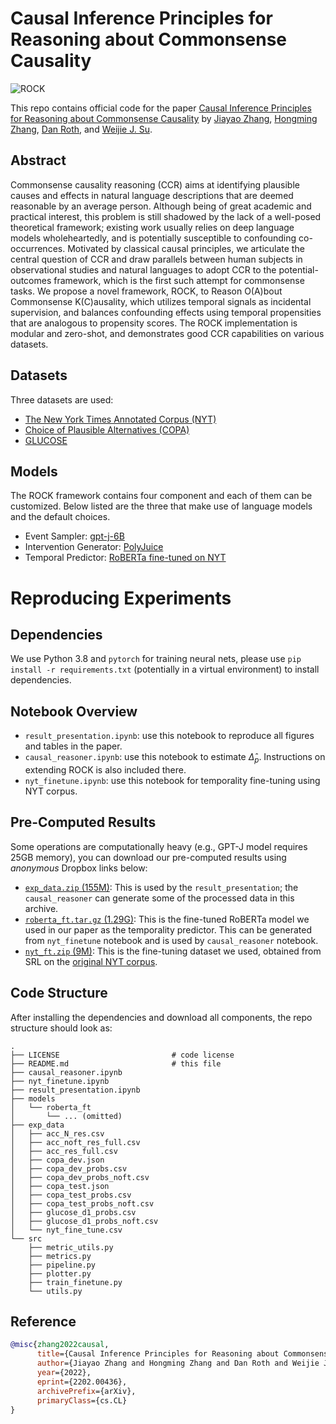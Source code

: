 # Causal Inference Principles for Reasoning about Commonsense Causality
![ROCK](/figs/ccr_rock_diag.png)


This repo contains official code for the paper [Causal Inference Principles for Reasoning about Commonsense Causality](https://arxiv.org/abs/2202.00436) by [Jiayao Zhang](https://www.jiayao-zhang.com), [Hongming Zhang](https://panda0881.github.io/Hongming_Homepage/), [Dan Roth](https://www.cis.upenn.edu/~danroth/), and [Weijie J. Su](https://statistics.wharton.upenn.edu/profile/suw/).



## Abstract

Commonsense causality reasoning (CCR) aims at identifying plausible causes and effects in natural language descriptions that are deemed reasonable by an average person. Although being of great academic and practical interest, this problem is still shadowed by the lack of a well-posed theoretical framework; existing work usually relies on deep language models wholeheartedly, and is potentially susceptible to confounding co-occurrences. Motivated by classical causal principles, we articulate the central question of CCR and draw parallels between human subjects in observational studies and natural languages to adopt CCR to the potential-outcomes framework, which is the first such attempt for commonsense tasks. We propose a novel framework, ROCK, to Reason O(A)bout Commonsense K(C)ausality, which utilizes temporal signals as incidental supervision, and balances confounding effects using temporal propensities that are analogous to propensity scores. The ROCK implementation is modular and zero-shot, and demonstrates good CCR capabilities on various datasets.

## Datasets

Three datasets are used:
- [The New York Times Annotated Corpus (NYT)](https://catalog.ldc.upenn.edu/LDC2008T19)
- [Choice of Plausible Alternatives (COPA)](https://people.ict.usc.edu/~gordon/copa.html)
- [GLUCOSE](https://github.com/TevenLeScao/glucose)

## Models

The ROCK framework contains four component and each of them can be customized. Below listed are the
three that make use of language models and the default choices.

- Event Sampler: [gpt-j-6B](https://huggingface.co/EleutherAI/gpt-j-6B)
- Intervention Generator: [PolyJuice](https://huggingface.co/uw-hai/polyjuice)
- Temporal Predictor: [RoBERTa fine-tuned on NYT](https://huggingface.co/CogComp/roberta-temporal-predictor)

# Reproducing Experiments

## Dependencies
 
 We use Python 3.8 and ``pytorch`` for training neural nets, please use 
 ``pip install -r requirements.txt`` (potentially in
 a virtual environment) to install dependencies.

## Notebook Overview

  - `result_presentation.ipynb`: use this notebook to reproduce all figures and tables in the paper.
  - `causal_reasoner.ipynb`: use this notebook to estimate $\hat{\Delta}_p$. Instructions on extending ROCK is also included there.
  - `nyt_finetune.ipynb`: use this notebook for temporality fine-tuning using NYT corpus.

## Pre-Computed Results
  Some operations are computationally heavy (e.g., GPT-J model requires 25GB memory),
  you can download our pre-computed results using *anonymous* Dropbox links below:
  - [`exp_data.zip` (155M)](https://www.dropbox.com/s/mxjlfsxvt0b0gfs/exp_data.zip?dl=1): This is used by the `result_presentation`; the `causal_reasoner` can generate some of the processed data in this archive.
  - [`roberta_ft.tar.gz` (1.29G)](https://www.dropbox.com/s/9egrzn1ny3oq2qa/roberta_ft.tar.gz?dl=1): This is the fine-tuned RoBERTa model we used in our paper as the temporality predictor. This can be generated from `nyt_finetune` notebook and is used by `causal_reasoner` notebook.
  - [`nyt_ft.zip` (9M)](https://www.dropbox.com/s/1kigmy4wj41vw14/nyt_ft.zip?dl=0): This is the fine-tuning dataset we used, obtained from SRL on the [original NYT corpus](https://catalog.ldc.upenn.edu/LDC2008T19).
## Code Structure
  
  After installing the dependencies and download all components, the repo structure should look as:

```
.
├── LICENSE                         # code license
├── README.md                       # this file
├── causal_reasoner.ipynb
├── nyt_finetune.ipynb
├── result_presentation.ipynb
├── models
│   └── roberta_ft
│       └── ... (omitted)
├── exp_data
│   ├── acc_N_res.csv
│   ├── acc_noft_res_full.csv
│   ├── acc_res_full.csv
│   ├── copa_dev.json
│   ├── copa_dev_probs.csv
│   ├── copa_dev_probs_noft.csv
│   ├── copa_test.json
│   ├── copa_test_probs.csv
│   ├── copa_test_probs_noft.csv
│   ├── glucose_d1_probs.csv
│   ├── glucose_d1_probs_noft.csv
│   └── nyt_fine_tune.csv
└── src
    ├── metric_utils.py
    ├── metrics.py
    ├── pipeline.py
    ├── plotter.py
    ├── train_finetune.py
    └── utils.py
```

## Reference

```bib
@misc{zhang2022causal,
      title={Causal Inference Principles for Reasoning about Commonsense Causality}, 
      author={Jiayao Zhang and Hongming Zhang and Dan Roth and Weijie J. Su},
      year={2022},
      eprint={2202.00436},
      archivePrefix={arXiv},
      primaryClass={cs.CL}
}
```
